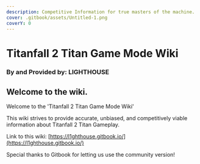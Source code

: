 ```yaml
---
description: Competitive Information for true masters of the machine.
cover: .gitbook/assets/Untitled-1.png
coverY: 0
---
```


# Titanfall 2 Titan Game Mode Wiki

### By and Provided by: LIGHTHOUSE

## Welcome to the wiki.

Welcome to the 'Titanfall 2 Titan Game Mode Wiki'

This wiki strives to provide accurate, unbiased, and competitively viable information about Titanfall 2 Titan Gameplay.&#x20;

Link to this wiki: [https://l1ghthouse.gitbook.io/](https://l1ghthouse.gitbook.io/)

Special thanks to Gitbook for letting us use the community version!

